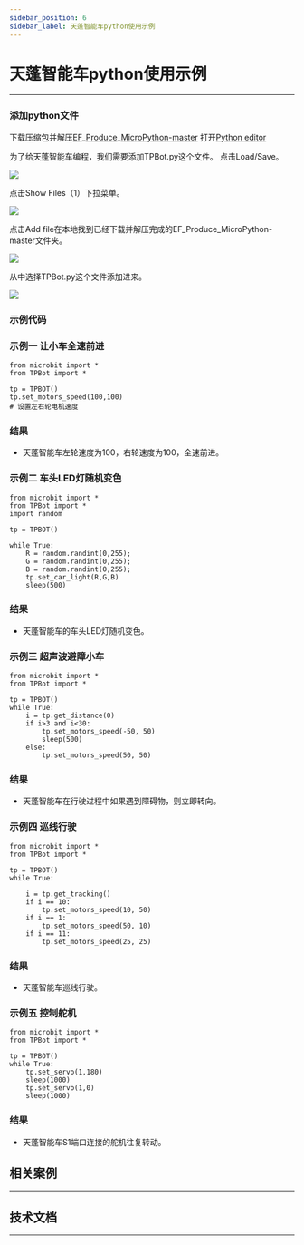 ```yaml
---
sidebar_position: 6
sidebar_label: 天蓬智能车python使用示例
---
```


# 天蓬智能车python使用示例



---


### 添加python文件
下载压缩包并解压[EF_Produce_MicroPython-master](https://github.com/lionyhw/EF_Produce_MicroPython/archive/master.zip)
打开[Python editor](https://python.microbit.org/v/2.0)

为了给天蓬智能车编程，我们需要添加TPBot.py这个文件。
点击Load/Save。

![](https://wiki-media-ef.oss-cn-hongkong.aliyuncs.com/docs/microbit/microbit-smart-car/microbit-tpbot/images/TPbot-py-01.png)

点击Show Files（1）下拉菜单。

![](https://wiki-media-ef.oss-cn-hongkong.aliyuncs.com/docs/microbit/microbit-smart-car/microbit-tpbot/images/TPbot-py-02.png)

点击Add file在本地找到已经下载并解压完成的EF_Produce_MicroPython-master文件夹。

![](https://wiki-media-ef.oss-cn-hongkong.aliyuncs.com/docs/microbit/microbit-smart-car/microbit-tpbot/images/TPbot-py-03.png)

从中选择TPBot.py这个文件添加进来。

![](https://wiki-media-ef.oss-cn-hongkong.aliyuncs.com/docs/microbit/microbit-smart-car/microbit-tpbot/images/TPbot-py-04.png)

### 示例代码
### 示例一     让小车全速前进
```
from microbit import *
from TPBot import *

tp = TPBOT()
tp.set_motors_speed(100,100)
# 设置左右轮电机速度

```
### 结果
- 天蓬智能车左轮速度为100，右轮速度为100，全速前进。


### 示例二    车头LED灯随机变色
```
from microbit import *
from TPBot import *
import random

tp = TPBOT()

while True:
    R = random.randint(0,255);
    G = random.randint(0,255);
    B = random.randint(0,255);
    tp.set_car_light(R,G,B)
    sleep(500)
```
### 结果
- 天蓬智能车的车头LED灯随机变色。

### 示例三    超声波避障小车
```
from microbit import *
from TPBot import *

tp = TPBOT()
while True:
    i = tp.get_distance(0)
    if i>3 and i<30:
        tp.set_motors_speed(-50, 50)
        sleep(500)
    else:
        tp.set_motors_speed(50, 50)
```
### 结果
- 天蓬智能车在行驶过程中如果遇到障碍物，则立即转向。

### 示例四    巡线行驶
```
from microbit import *
from TPBot import *

tp = TPBOT()
while True:

    i = tp.get_tracking()
    if i == 10:
        tp.set_motors_speed(10, 50)
    if i == 1:
        tp.set_motors_speed(50, 10)
    if i == 11:
        tp.set_motors_speed(25, 25)
```
### 结果
- 天蓬智能车巡线行驶。

### 示例五    控制舵机
```
from microbit import *
from TPBot import *

tp = TPBOT()
while True:
    tp.set_servo(1,180)
    sleep(1000)
    tp.set_servo(1,0)
    sleep(1000)
```
### 结果
- 天蓬智能车S1端口连接的舵机往复转动。

## 相关案例
---

## 技术文档
---
